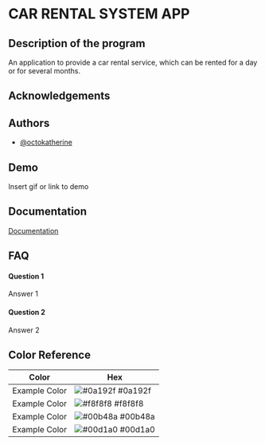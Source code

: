 # CAR RENTAL SYSTEM APP




## Description of the program

An application to provide a car rental service, which can be rented for a day or for several months.





## Acknowledgements

 


## Authors

- [@octokatherine](https://www.github.com/octokatherine)


## Demo

Insert gif or link to demo


## Documentation

[Documentation](https://linktodocumentation)


## FAQ

#### Question 1

Answer 1

#### Question 2

Answer 2

## Color Reference

| Color             | Hex                                                                |
| ----------------- | ------------------------------------------------------------------ |
| Example Color | ![#0a192f](https://via.placeholder.com/10/0a192f?text=+) #0a192f |
| Example Color | ![#f8f8f8](https://via.placeholder.com/10/f8f8f8?text=+) #f8f8f8 |
| Example Color | ![#00b48a](https://via.placeholder.com/10/00b48a?text=+) #00b48a |
| Example Color | ![#00d1a0](https://via.placeholder.com/10/00b48a?text=+) #00d1a0 |

